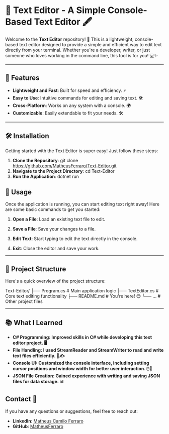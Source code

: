 # 📝 Text Editor - A Simple Console-Based Text Editor 🖋️

Welcome to the **Text Editor** repository! 🎉 This is a lightweight, console-based text editor designed to provide a simple and efficient way to edit text directly from your terminal. Whether you're a developer, writer, or just someone who loves working in the command line, this tool is for you! 💻✨

---

## 🚀 Features

- **Lightweight and Fast**: Built for speed and efficiency. ⚡
- **Easy to Use**: Intuitive commands for editing and saving text. 🛠️
- **Cross-Platform**: Works on any system with a console. 🌍
- **Customizable**: Easily extendable to fit your needs. 🛠️

---

## 🛠️ Installation

Getting started with the Text Editor is super easy! Just follow these steps:

1. **Clone the Repository**:
   git clone https://github.com/MatheusFerraro/Text-Editor.git
2. **Navigate to the Project Directory**:
   cd Text-Editor
3. **Run the Application**:
  dotnet run

## 🎨 Usage
Once the application is running, you can start editing text right away! Here are some basic commands to get you started:

1. **Open a File**: Load an existing text file to edit.

2. **Save a File**: Save your changes to a file.

3. **Edit Text**: Start typing to edit the text directly in the console.

4. **Exit**: Close the editor and save your work.

---

## 📂 Project Structure
Here's a quick overview of the project structure:

Text-Editor/
├── Program.cs          # Main application logic
├── TextEditor.cs       # Core text editing functionality
├── README.md           # You're here! 😊
└── ...                 # Other project files



---


## 📚 What I Learned
- **C# Programming: Improved skills in C# while developing this text editor project. 🖥️**
- **File Handling: I used StreamReader and StreamWriter to read and write text files efficiently. 📄✍️**
- **Console UI: Customized the console interface, including setting cursor positions and window width for better user interaction. 🖱️📐**
- **JSON File Creation: Gained experience with writing and saving JSON files for data storage. 📊**

## Contact 📮  
If you have any questions or suggestions, feel free to reach out:  
- **LinkedIn**: [Matheus Camilo Ferraro](https://www.linkedin.com/in/mcamiloferraro/)  
- **GitHub**: [MatheusFerraro](https://github.com/MatheusFerraro)  
